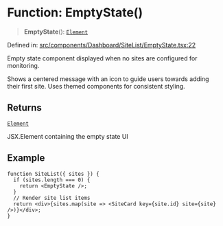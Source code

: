 # Function: EmptyState()

> **EmptyState**(): [`Element`](https://github.com/DefinitelyTyped/DefinitelyTyped/blob/1a60e1b9a9062ff9c48c681ca3d8b6f717b616b9/types/react/jsx-runtime.d.ts#L6)

Defined in: [src/components/Dashboard/SiteList/EmptyState.tsx:22](https://github.com/Nick2bad4u/Uptime-Watcher/blob/8a1973382d5fe14c52996ecda381894eb7ecd4a6/src/components/Dashboard/SiteList/EmptyState.tsx#L22)

Empty state component displayed when no sites are configured for monitoring.

Shows a centered message with an icon to guide users towards adding their
first site. Uses themed components for consistent styling.

## Returns

[`Element`](https://github.com/DefinitelyTyped/DefinitelyTyped/blob/1a60e1b9a9062ff9c48c681ca3d8b6f717b616b9/types/react/jsx-runtime.d.ts#L6)

JSX.Element containing the empty state UI

## Example

```tsx
function SiteList({ sites }) {
  if (sites.length === 0) {
    return <EmptyState />;
  }
  // Render site list items
  return <div>{sites.map(site => <SiteCard key={site.id} site={site} />)}</div>;
}
```
